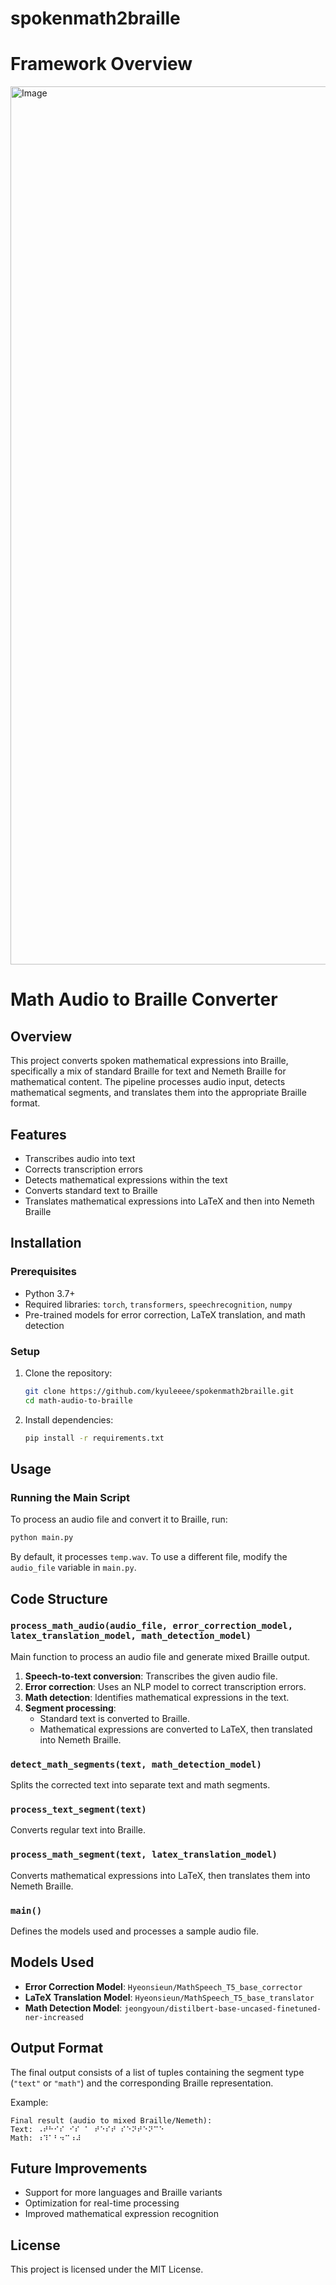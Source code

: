 # spokenmath2braille

# Framework Overview 
<img width="1405" alt="Image" src="https://github.com/user-attachments/assets/2be46da6-194b-461d-b8f3-f76924677bb3" />


# Math Audio to Braille Converter

## Overview
This project converts spoken mathematical expressions into Braille, specifically a mix of standard Braille for text and Nemeth Braille for mathematical content. The pipeline processes audio input, detects mathematical segments, and translates them into the appropriate Braille format.

## Features
- Transcribes audio into text
- Corrects transcription errors
- Detects mathematical expressions within the text
- Converts standard text to Braille
- Translates mathematical expressions into LaTeX and then into Nemeth Braille

## Installation
### Prerequisites
- Python 3.7+
- Required libraries: `torch`, `transformers`, `speechrecognition`, `numpy`
- Pre-trained models for error correction, LaTeX translation, and math detection

### Setup
1. Clone the repository:
   ```bash
   git clone https://github.com/kyuleeee/spokenmath2braille.git
   cd math-audio-to-braille
   ```
2. Install dependencies:
   ```bash
   pip install -r requirements.txt
   ```

## Usage
### Running the Main Script
To process an audio file and convert it to Braille, run:
```bash
python main.py
```
By default, it processes `temp.wav`. To use a different file, modify the `audio_file` variable in `main.py`.

## Code Structure
### `process_math_audio(audio_file, error_correction_model, latex_translation_model, math_detection_model)`
Main function to process an audio file and generate mixed Braille output.

1. **Speech-to-text conversion**: Transcribes the given audio file.
2. **Error correction**: Uses an NLP model to correct transcription errors.
3. **Math detection**: Identifies mathematical expressions in the text.
4. **Segment processing**:
   - Standard text is converted to Braille.
   - Mathematical expressions are converted to LaTeX, then translated into Nemeth Braille.

### `detect_math_segments(text, math_detection_model)`
Splits the corrected text into separate text and math segments.

### `process_text_segment(text)`
Converts regular text into Braille.

### `process_math_segment(text, latex_translation_model)`
Converts mathematical expressions into LaTeX, then translates them into Nemeth Braille.

### `main()`
Defines the models used and processes a sample audio file.

## Models Used
- **Error Correction Model**: `Hyeonsieun/MathSpeech_T5_base_corrector`
- **LaTeX Translation Model**: `Hyeonsieun/MathSpeech_T5_base_translator`
- **Math Detection Model**: `jeongyoun/distilbert-base-uncased-finetuned-ner-increased`

## Output Format
The final output consists of a list of tuples containing the segment type (`"text"` or `"math"`) and the corresponding Braille representation.

Example:
```
Final result (audio to mixed Braille/Nemeth):
Text: ⠠⠞⠓⠊⠎ ⠊⠎ ⠁ ⠞⠑⠎⠞ ⠎⠑⠝⠞⠑⠝⠉⠑
Math: ⠰⠹⠁⠃⠲⠉⠰⠼
```

## Future Improvements
- Support for more languages and Braille variants
- Optimization for real-time processing
- Improved mathematical expression recognition

## License
This project is licensed under the MIT License.

